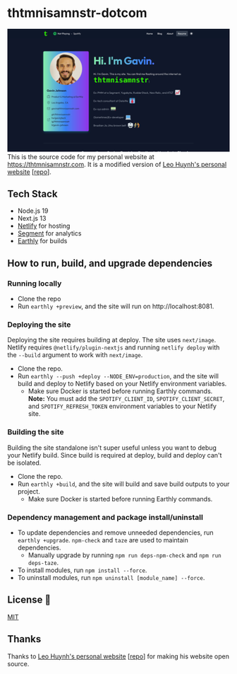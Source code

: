 # thtmnisamnstr-dotcom
![image info](./public/static/images/thtmnisamnstr-dotcom-screenshot.png)
This is the source code for my personal website at https://thtmnisamnstr.com. It is a modified version of [Leo Huynh's personal website](https://www.leohuynh.dev/) \[[repo](https://github.com/hta218/leohuynh.dev)\].

## Tech Stack
*   Node.js 19
*   Next.js 13
*   [Netlify](https://www.netlify.com/) for hosting
*   [Segment](https://segment.com/) for analytics
*   [Earthly](http://earthly.dev/) for builds

## How to run, build, and upgrade dependencies
### Running locally
*   Clone the repo
*   Run `earthly +preview`, and the site will run on http://localhost:8081.

### Deploying the site
Deploying the site requires building at deploy. The site uses `next/image`. Netlify requires `@netlify/plugin-nextjs` and running `netlify deploy` with the `--build` argument to work with `next/image`.
*   Clone the repo.
*   Run `earthly --push +deploy --NODE_ENV=production`, and the site will build and deploy to Netlify based on your Netlify environment variables.
    *   Make sure Docker is started before running Earthly commands.
**Note:** You must add the `SPOTIFY_CLIENT_ID`, `SPOTIFY_CLIENT_SECRET`, and `SPOTIFY_REFRESH_TOKEN` environment variables to your Netlify site.

### Building the site
Building the site standalone isn't super useful unless you want to debug your Netlify build. Since build is required at deploy, build and deploy can't be isolated.
*   Clone the repo.
*   Run `earthly +build`, and the site will build and save build outputs to your project.
    *   Make sure Docker is started before running Earthly commands.

### Dependency management and package install/uninstall
*   To update dependencies and remove unneeded dependencies, run `earthly +upgrade`. `npm-check` and `taze` are used to maintain dependencies.
    * Manually upgrade by running `npm run deps-npm-check` and `npm run deps-taze`.
*   To install modules, run `npm install --force`.
*   To uninstall modules, run `npm uninstall [module_name] --force`.

## License 🤝
[MIT](./LICENSE)

## Thanks
Thanks to [Leo Huynh's personal website](https://www.leohuynh.dev/) \[[repo](https://github.com/hta218/leohuynh.dev)\] for making his website open source.
